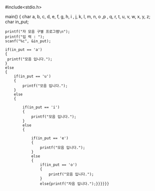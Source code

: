 #include<stdio.h>

main()
{
    char a, b, c, d, e, f, g, h, i , j, k, l, m, n, o ,p , q, r, t, u, v, w, x, y, z;
    char in_put;

    printf("자 모음 구별 프로그램\n");
    printf("입 력 : ");
    scanf("%c", &in_put);

    if(in_put == 'a')
    {
     printf("모음 입니다.");
    }
    else
    {
        if(in_put == 'u')
        {
            printf("모음 입니다.");
        }
        else
        {

            if(in_put == 'i')
            {
                printf("모음 입니다.");
            }
            else
            {

                if(in_put == 'e')
                {
                    printf("모음 입니다.");
                }
                else
                {
                    if(in_put == 'o')
                    {
                        printf("모음 입니다.");
                    }
                    else{printf("자음 입니다.");}}}}}}
